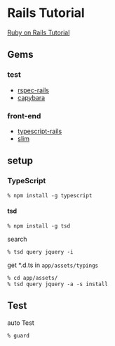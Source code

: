 # Rails Tutorial

[Ruby on Rails Tutorial](http://railstutorial.jp/?version=4.0)

## Gems

### test

- [rspec-rails](https://github.com/rspec/rspec-rails)
- [capybara](https://github.com/jnicklas/capybara)

### front-end

- [typescript-rails](https://github.com/typescript-ruby/typescript-rails)
- [slim](https://github.com/slim-template/slim-rails)

## setup

### TypeScript

```
% npm install -g typescript
```

#### tsd

```
% npm install -g tsd
```

search

```
% tsd query jquery -i
```

get *.d.ts in `app/assets/typings`

```
% cd app/assets/
% tsd query jquery -a -s install
```

## Test

auto Test

```
% guard
```
